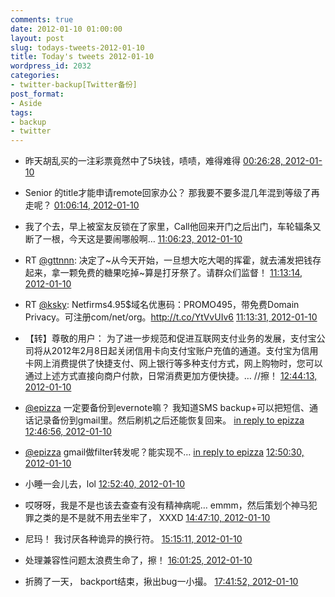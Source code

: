 ```yaml
---
comments: true
date: 2012-01-10 01:00:00
layout: post
slug: todays-tweets-2012-01-10
title: Today's tweets 2012-01-10
wordpress_id: 2032
categories:
- twitter-backup[Twitter备份]
post_format:
- Aside
tags:
- backup
- twitter
---
```





  * 昨天胡乱买的一注彩票竟然中了5块钱，啧啧，难得难得 [00:26:28, 2012-01-10](http://twitter.com/gfrog/statuses/156411527656775680)





  * Senior 的title才能申请remote回家办公？ 那我要不要多混几年混到等级了再走呢？ [01:06:14, 2012-01-10](http://twitter.com/gfrog/statuses/156421533567418368)





  * 我了个去，早上被室友反锁在了家里，Call他回来开门之后出门，车轮辐条又断了一根，今天这是要闹哪般啊… [11:06:23, 2012-01-10](http://twitter.com/gfrog/statuses/156572565828157440)





  * RT [@gttnnn](http://twitter.com/gttnnn): 决定了~从今天开始，一旦想大吃大喝的挥霍，就去浦发把钱存起来，拿一颗免费的糖果吃掉~算是打牙祭了。请群众们监督！ [11:13:14, 2012-01-10](http://twitter.com/gfrog/statuses/156574292228841472)





  * RT [@ksky](http://twitter.com/ksky): Netfirms4.95$域名优惠码：PROMO495，带免费Domain Privacy。可注册com/net/org。http://t.co/YtVvUIv6 [11:13:31, 2012-01-10](http://twitter.com/gfrog/statuses/156574362399555585)





  * 【转】尊敬的用户：
为了进一步规范和促进互联网支付业务的发展，支付宝公司将从2012年2月8日起关闭信用卡向支付宝账户充值的通道。支付宝为信用卡网上消费提供了快捷支付、网上银行等多种支付方式，网上购物时，您可以通过上述方式直接向商户付款，日常消费更加方便快捷。… //擦！ [12:44:13, 2012-01-10](http://twitter.com/gfrog/statuses/156597187491545088)





  * [@epizza](http://twitter.com/epizza) 一定要备份到evernote嘛？ 我知道SMS backup+可以把短信、通话记录备份到gmail里。然后刷机之后还能恢复回来。 [in reply to epizza](http://twitter.com/epizza/statuses/1.5658429236814E+17) [12:46:56, 2012-01-10](http://twitter.com/gfrog/statuses/156597871959998464)





  * [@epizza](http://twitter.com/epizza) gmail做filter转发呢？能实现不… [in reply to epizza](http://twitter.com/epizza/statuses/1.5659863747921E+17) [12:50:30, 2012-01-10](http://twitter.com/gfrog/statuses/156598768257605634)





  * 小睡一会儿去，lol [12:52:40, 2012-01-10](http://twitter.com/gfrog/statuses/156599311797456896)





  * 哎呀呀，我是不是也该去查查有没有精神病呢… emmm，然后策划个神马犯罪之类的是不是就不用去坐牢了， XXXD [14:47:10, 2012-01-10](http://twitter.com/gfrog/statuses/156628127165067264)





  * 尼玛！ 我讨厌各种诡异的换行符。 [15:15:11, 2012-01-10](http://twitter.com/gfrog/statuses/156635178981261313)





  * 处理兼容性问题太浪费生命了，擦！ [16:01:25, 2012-01-10](http://twitter.com/gfrog/statuses/156646815326937088)





  * 折腾了一天， backport结束，揪出bug一小撮。 [17:41:52, 2012-01-10](http://twitter.com/gfrog/statuses/156672093256294400)




